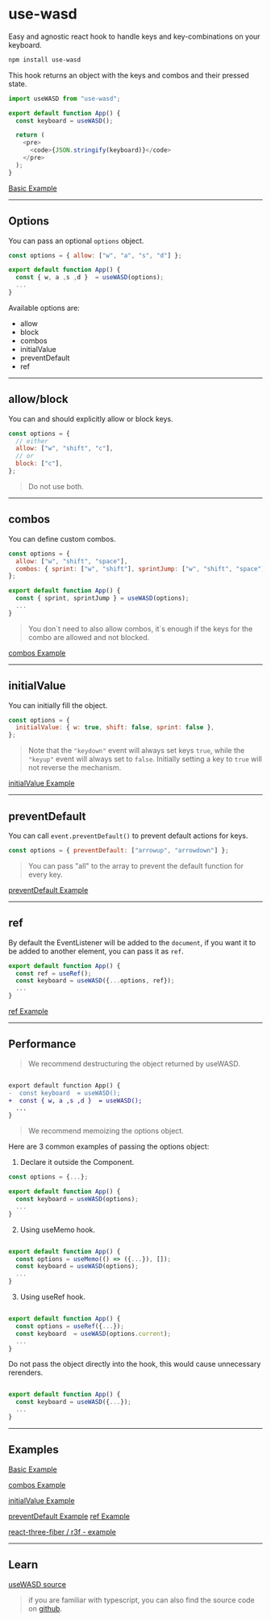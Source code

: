 # use-wasd

Easy and agnostic react hook to handle keys and key-combinations on your keyboard.

```bash
npm install use-wasd
```

This hook returns an object with the keys and combos and their pressed state.

```js
import useWASD from "use-wasd";

export default function App() {
  const keyboard = useWASD();

  return (
    <pre>
      <code>{JSON.stringify(keyboard)}</code>
    </pre>
  );
}
```

[Basic Example](https://codesandbox.io/s/usewasd-basic-ljmqtr?file=/src/App.js)

---

## Options

You can pass an optional `options` object.

```js
const options = { allow: ["w", "a", "s", "d"] };

export default function App() {
  const { w, a ,s ,d }  = useWASD(options);
  ...
}
```

Available options are:

- allow
- block
- combos
- initialValue
- preventDefault
- ref

---

## allow/block

You can and should explicitly allow or block keys.

```js
const options = {
  // either
  allow: ["w", "shift", "c"],
  // or
  block: ["c"],
};
```

> Do not use both.

---

## combos

You can define custom combos.

```js
const options = {
  allow: ["w", "shift", "space"],
  combos: { sprint: ["w", "shift"], sprintJump: ["w", "shift", "space"] }
};

export default function App() {
  const { sprint, sprintJump } = useWASD(options);
  ...
}
```

> You don´t need to also allow combos, it´s enough if the keys for the combo are allowed and not blocked.

[combos Example](https://codesandbox.io/s/usewasd-combos-z9cvbe?file=/src/App.js)

---

## initialValue

You can initially fill the object.

```js
const options = {
  initialValue: { w: true, shift: false, sprint: false },
};
```

> Note that the `"keydown"` event will always set keys `true`, while the `"keyup"` event will always set to `false`. Initially setting a key to `true` will not reverse the mechanism.

[initialValue Example](https://codesandbox.io/s/usewasd-initialvalue-duc6ez?file=/src/App.js)

---

## preventDefault

You can call `event.preventDefault()` to prevent default actions for keys.

```js
const options = { preventDefault: ["arrowup", "arrowdown"] };
```

> You can pass "all" to the array to prevent the default function for every key.

[preventDefault Example](https://codesandbox.io/s/usewasd-preventdefault-i5jb7x?file=/src/App.js)

---

## ref

By default the EventListener will be added to the `document`, if you want it to be added to another element, you can pass it as `ref`.

```js
export default function App() {
  const ref = useRef();
  const keyboard = useWASD({...options, ref});
  ...
}
```

[ref Example](https://codesandbox.io/s/usewasd-ref-6d52sn?file=/src/App.js)

---

## Performance

> We recommend destructuring the object returned by useWASD.

```diff

export default function App() {
-  const keyboard  = useWASD();
+  const { w, a ,s ,d }  = useWASD();
  ...
}
```

> We recommend memoizing the options object.

Here are 3 common examples of passing the options object:

1. Declare it outside the Component.

```js
const options = {...};

export default function App() {
  const keyboard = useWASD(options);
  ...
}
```

2. Using useMemo hook.

```js

export default function App() {
  const options = useMemo(() => ({...}), []);
  const keyboard = useWASD(options);
  ...
}
```

3. Using useRef hook.

```js

export default function App() {
  const options = useRef({...});
  const keyboard  = useWASD(options.current);
  ...
}
```

Do not pass the object directly into the hook, this would cause unnecessary rerenders.

```js

export default function App() {
  const keyboard = useWASD({...});
  ...
}
```

---

## Examples

[Basic Example](https://codesandbox.io/s/usewasd-basic-ljmqtr?file=/src/App.js)

[combos Example](https://codesandbox.io/s/usewasd-combos-z9cvbe?file=/src/App.js)

[initialValue Example](https://codesandbox.io/s/usewasd-initialvalue-duc6ez?file=/src/App.js)

[preventDefault Example](https://codesandbox.io/s/usewasd-preventdefault-i5jb7x?file=/src/App.js)
[ref Example](https://codesandbox.io/s/usewasd-ref-6d52sn?file=/src/App.js)

[react-three-fiber / r3f - example](https://codesandbox.io/s/use-wasd-hook-in-r3f-s0pomg?file=/src/App.js)

---

## Learn

[useWASD source](https://codesandbox.io/s/usewasd-example-collection-qm29co?file=/src/use-wasd.js)

> if you are familiar with typescript, you can also find the source code on [github](https://github.com/doemser/use-wasd/blob/main/src/use-wasd.ts).
